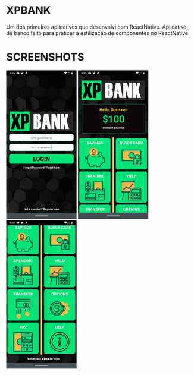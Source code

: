 # XPBANK
Um dos primeiros aplicativos que desenvolvi com ReactNative. Aplicativo de banco feito para praticar a estilização de componentes no ReactNative

# SCREENSHOTS
<div>
<img src=screenshots/ss1.jpg height="400" width="189">
<img src=screenshots/ss2.jpg height="400" width="189">
<img src=screenshots/ss3.jpg height="400" width="189">
</div>
